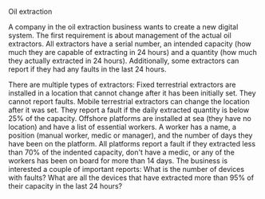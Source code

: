 Oil extraction

A company in the oil extraction business wants to create a new digital system.
The first requirement is about management of the actual oil extractors.
All extractors have a serial number, an intended capacity
(how much they are capable of extracting in 24 hours) and a quantity
(how much they actually extracted in 24 hours).
Additionally, some extractors can report if they had any faults in the last 24 hours.

There are multiple types of extractors:
Fixed terrestrial extractors are installed in a location that cannot change after
it has been initially set.
They cannot report faults.
Mobile terrestrial extractors can change the location after it was set.
They report a fault if the daily extracted quantity is below 25% of the capacity.
Offshore platforms are installed at sea (they have no location) and have a list of essential workers.
A worker has a name, a position (manual worker, medic or manager),
and the number of days they have been on the platform.
All platforms report a fault if they extracted less than 70% of the indented capacity,
don't have a medic, or any of the workers has been on board for more than 14 days.
The business is interested a couple of important reports:
What is the number of devices with faults?
What are all the devices that have extracted more than 95% of their capacity in the last 24 hours?
